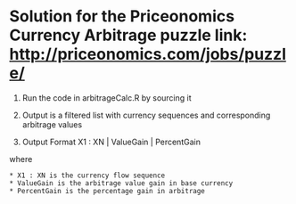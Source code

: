 Solution for the Priceonomics Currency Arbitrage puzzle
link: http://priceonomics.com/jobs/puzzle/
=================

1. Run the code in arbitrageCalc.R by sourcing it

2. Output is a filtered list with currency sequences and corresponding arbitrage values
 
3. Output Format
X1 : XN | ValueGain | PercentGain

where

    * X1 : XN is the currency flow sequence
    * ValueGain is the arbitrage value gain in base currency
    * PercentGain is the percentage gain in arbitrage
